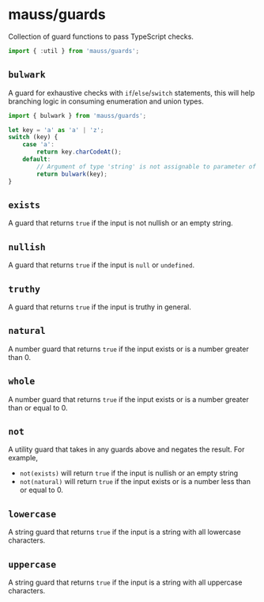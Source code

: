 # mauss/guards

Collection of guard functions to pass TypeScript checks.

```js
import { :util } from 'mauss/guards';
```

## `bulwark`

A guard for exhaustive checks with `if`/`else`/`switch` statements, this will help branching logic in consuming enumeration and union types.

```typescript
import { bulwark } from 'mauss/guards';

let key = 'a' as 'a' | 'z';
switch (key) {
	case 'a':
		return key.charCodeAt();
	default:
		// Argument of type 'string' is not assignable to parameter of type 'never'.
		return bulwark(key);
}
```

## `exists`

A guard that returns `true` if the input is not nullish or an empty string.

## `nullish`

A guard that returns `true` if the input is `null` or `undefined`.

## `truthy`

A guard that returns `true` if the input is truthy in general.

## `natural`

A number guard that returns `true` if the input exists or is a number greater than 0.

## `whole`

A number guard that returns `true` if the input exists or is a number greater than or equal to 0.

## `not`

A utility guard that takes in any guards above and negates the result. For example,

-   `not(exists)` will return `true` if the input is nullish or an empty string
-   `not(natural)` will return `true` if the input exists or is a number less than or equal to 0.

## `lowercase`

A string guard that returns `true` if the input is a string with all lowercase characters.

## `uppercase`

A string guard that returns `true` if the input is a string with all uppercase characters.
